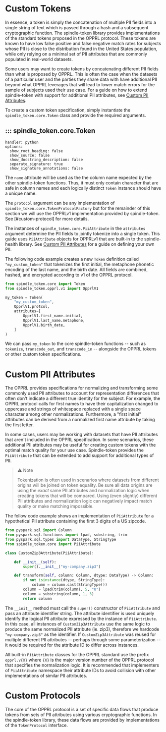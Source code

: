 # <a name="custom-token"></a> Custom Tokens

In essence, a token is simply the concatenation of multiple PII fields into a single string of text which is passed through a hash and a subsequent cryptographic function. The spindle-token library provides implementations of the standard tokens proposed in the OPPRL protocol. These tokens are known to have low false positive and false negative match rates for subjects whose PII is close to the distribution found in the United States population, while only relying on a minimal set of PII attributes that are commonly populated in real-world datasets.

Some users may want to create tokens by concatenating different PII fields than what is proposed by OPPRL. This is often the case when the datasets of a particular user and the parties they share data with have additional PII beyond what OPPRL leverages that will lead to lower match errors for the sample of subjects used their use case. For a guide on how to extend spindle-token with support for additional PII attributes, see [Custom PII Attributes](#custom-pii).

To create a custom token specification, simply instantiate the `spindle_token.core.Token` class and provide the required arguments.

## ::: spindle_token.core.Token
    handler: python
    options:
      show_root_heading: false
      show_source: false
      show_docstring_description: false
      separate_signature: true
      show_signature_annotations: false

The `name` attribute will be used as the the column name expected by the other spindle-token functions. Thus, it must only contain character that are safe in column names and each logically distinct `Token` instance should have a unique name. 

The `protocol` argument can be any implementation of `spindle_token.core.TokenProtocolFactory` but for the remainder of this section we will use the OPPRLv1 implementation provided by spindle-token. See [#custom-protocol] for more details.

The instances of `spindle_token.core.PiiAttribute` in the `attributes` argument determine the PII fields to jointly tokenize into a single token. This guide uses `PiiAttribute` objects for OPPRLv1 that are built-in to the spindle-health library. See [Custom PII Attributes](#custom-pii) for a guide on defining your own PII.

The following code example creates a new `Token` definition called `"my_custom_token"` that tokenizes the first initial, the metaphone phonetic encoding of the last name, and the birth date. All fields are combined, hashed, and encrypted according to v1 of the OPPRL protocol.

```python
from spindle_token.core import Token
from spindle_token.opprl.v1 import OpprlV1

my_token = Token(
    "my_custom_token",
    OpprlV1.protcol,
    attributes=[
        OpprlV1.first_name.initial,
        OpprlV1.last_name.metaphone,
        OpprlV1.birth_date,
    ]
)
```

We can pass `my_token` to the core spindle-token functions -- such as `tokenize`, `transcode_out`, and `transcode_in` -- alongside the OPPRL tokens or other custom token specifications.

# <a name="custom-pii"></a> Custom PII Attributes

The OPPRL provides specifications for normalizing and transforming some commonly used PII attributes to account for representation differences that often don't indicate a different true identity for the subject. For example, the OPPRL protocol calls for first names to have their capitalization changed to uppercase and strings of whitespace replaced with a single space character among other normalizations. Furthermore, a "first initial" attributes can be derived from a normalized first name attribute by taking the first letter.

In some cases, users may be working with datasets that have PII attributes that aren't included in the OPPRL specification. In some scenarios, these additional PII attributes may be useful for creating custom tokens with the optimal match quality for your use case. Spindle-token provides the `PiiAttribute` that can be extended to add support for additional types of PII.

> :warning: Note
>
> Tokenization is often used in scenarios where datasets from different origins will be joined on token equality. Be sure all data origins are using the _exact_ same PII attributes and normalization logic when creating tokens that will be compared. Using (even slightly) different PII attributes and normalization logic can negatively impact match quality or make matching impossible.

The follow code example shows an implementation of `PiiAttribute` for a hypothetical PII attribute containing the first 3 digits of a US zipcode.

```python
from pyspark.sql import Column
from pyspark.sql.functions import lpad, substring, trim
from pyspark.sql.types import DataType, StringType
from spindle_token.core import PiiAttribute

class CustomZip3Attribute(PiiAttribute):

    def __init__(self):
        super().__init__("my-company.zip3")

    def transform(self, column: Column, dtype: DataType) -> Column:
        if not isinstance(dtype, StringType):
            column = column.cast(StringType())
        column = lpad(trim(column), 5, "0")
        column = substring(column, 1, 3)
        return column

```

The `__init__` method must call the `super()` constructor of `PiiAttribute` and pass an attribute identifier string. The attribute identifier is used uniquely identify the logical PII attribute expressed by the instance of `PiiAttribute`. In this case, all instances of `CustomZip3Attribute` use the same logic to produce the same normalized PII attribute (ie. zip3), therefore we hardcode `"my-company.zip3"` as the identifier. If `CustomZip3Attribute` was reused for multiple different PII attributes -- perhaps through some parameterization --  it would be required for the attribute ID to differ across instances.

All built-in `PiiAttribute` classes for the OPPRL standard use the prefix `opprl.v{X}` where `{X}` is the major version number of the OPPRL protocol that specifies the normalization logic. It is recommended that implementers of `PiiAttribute` namespace their attribute IDs to avoid collision with other implementations of similar PII attributes.

# <a name="custom-protocol"></a> Custom Protocols

The core of the OPPRL protocol is a set of specific data flows that produce tokens from sets of PII attributes using various cryptographic functions. In the spindle-token library, these data flows are provided by implementations of the `TokenProtocol` interface.